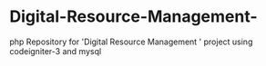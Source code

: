 # Digital-Resource-Management-
php Repository for 'Digital Resource Management ' project using codeigniter-3  and mysql 
